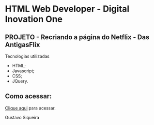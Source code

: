 # HTML Web Developer - Digital Inovation One

## PROJETO - Recriando a página do Netflix - Das AntigasFlix

Tecnologias utilizadas

* HTML;
* Javascript;
* CSS;
* JQuery.

## Como acessar:

[Clique aqui](https://siqueira-gustavo.github.io/dasantigasflix) para acessar.

Gustavo Siqueira
